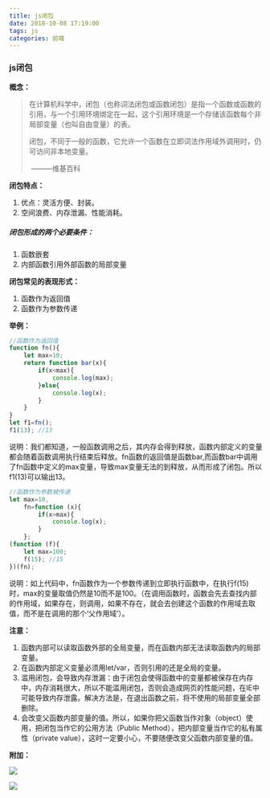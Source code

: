 ```yaml
---
title: js闭包
date: 2018-10-08 17:19:00
tags: js
categories: 前端
---
```


### js闭包

**概念：**

> 在计算机科学中，闭包（也称词法闭包或函数闭包）是指一个函数或函数的引用，与一个引用环境绑定在一起，这个引用环境是一个存储该函数每个非局部变量（也叫自由变量）的表。
>
> 闭包，不同于一般的函数，它允许一个函数在立即词法作用域外调用时，仍可访问非本地变量。
>
> ​																							———维基百科

**闭包特点：**

1. 优点：灵活方便、封装。
2. 空间浪费、内存泄漏、性能消耗。

##### 闭包形成的两个必要条件：

1. 函数嵌套
2. 内部函数引用外部函数的局部变量

**闭包常见的表现形式：**

1. 函数作为返回值
2. 函数作为参数传递

**举例：**

```javascript
//函数作为返回值
function fn(){
    let max=10;
    return function bar(x){
        if(x<max){
            console.log(max);
        }else{
            console.log(x);
        }
    }
}
let f1=fn();
f1(13); //13
```

说明：我们都知道，一般函数调用之后，其内存会得到释放，函数内部定义的变量都会随着函数调用执行结束后释放。fn函数的返回值是函数bar,而函数bar中调用了fn函数中定义的max变量，导致max变量无法的到释放，从而形成了闭包。所以f1(13)可以输出13。

```javascript
//函数作为参数被传递
let max=10,
    fn=function (x){
        if(x>max){
            console.log(x);
        }
    };
(function (f){
    let max=100;
    f(15); //15
})(fn);
```

说明：如上代码中，fn函数作为一个参数传递到立即执行函数中，在执行f(15)时，max的变量取值仍然是10而不是100。（在调用函数时，函数会先去查找内部的作用域，如果存在，则调用，如果不存在，就会去创建这个函数的作用域去取值，而不是在调用的那个‘父作用域’）。

**注意：**

1. 函数内部可以读取函数外部的全局变量，而在函数内部无法读取函数内的局部变量。
2. 在函数内部定义变量必须用let/var，否则引用的还是全局的变量。
3. 滥用闭包，会导致内存泄漏：由于闭包会使得函数中的变量都被保存在内存中，内存消耗很大，所以不能滥用闭包，否则会造成网页的性能问题，在IE中可能导致内存泄露。解决方法是，在退出函数之前，将不使用的局部变量全部删除。
4. 会改变父函数内部变量的值。所以，如果你把父函数当作对象（object）使用，把闭包当作它的公用方法（Public Method），把内部变量当作它的私有属性（private value），这时一定要小心，不要随便改变父函数内部变量的值。

**附加：**

![](http://bmob-cdn-8350.b0.upaiyun.com/2018/10/10/d2a9dab04077415480e81d7d8e8fd13e.png)

![](http://bmob-cdn-8350.b0.upaiyun.com/2018/10/10/a33c05334094f1ce80d00166ab7ed5aa.png)


